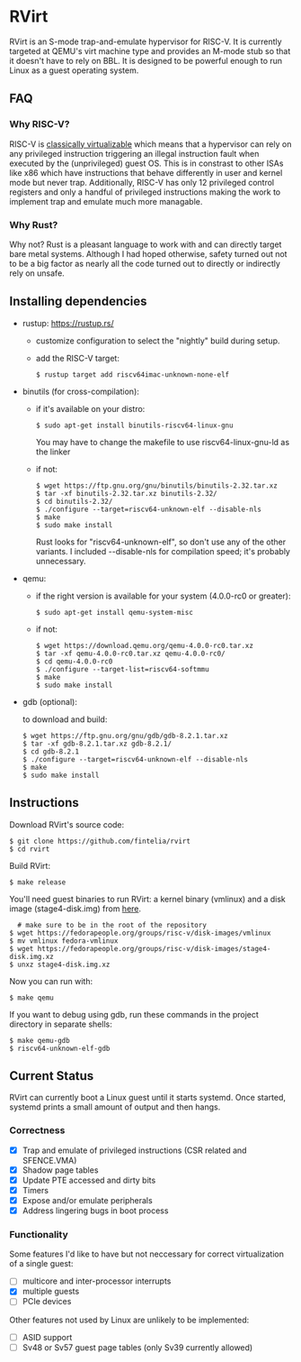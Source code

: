 # RVirt

RVirt is an S-mode trap-and-emulate hypervisor for RISC-V. It is currently targeted at QEMU's virt machine type and provides an M-mode stub so that it doesn't have to rely on BBL. It is designed to be powerful enough to run Linux as a guest operating system.

## FAQ

### Why RISC-V?

RISC-V is [classically virtualizable](https://en.wikipedia.org/wiki/Popek_and_Goldberg_virtualization_requirements) which means that a hypervisor can rely on any privileged instruction triggering an illegal instruction fault when executed by the (unprivileged) guest OS. This is in constrast to other ISAs like x86 which have instructions that behave differently in user and kernel mode but never trap. Additionally, RISC-V has only 12 privileged control registers and only a handful of privileged instructions making the work to implement trap and emulate much more managable.

### Why Rust?

Why not? Rust is a pleasant language to work with and can directly target bare metal systems. Although I had hoped otherwise, safety turned out not to be a big factor as nearly all the code turned out to directly or indirectly rely on unsafe.

## Installing dependencies

 - rustup: https://rustup.rs/
   - customize configuration to select the "nightly" build during setup.
   - add the RISC-V target:

         $ rustup target add riscv64imac-unknown-none-elf

 - binutils (for cross-compilation):
   - if it's available on your distro:

         $ sudo apt-get install binutils-riscv64-linux-gnu

      You may have to change the makefile to use riscv64-linux-gnu-ld as the linker
      
   - if not:

         $ wget https://ftp.gnu.org/gnu/binutils/binutils-2.32.tar.xz
         $ tar -xf binutils-2.32.tar.xz binutils-2.32/
         $ cd binutils-2.32/
         $ ./configure --target=riscv64-unknown-elf --disable-nls
         $ make
         $ sudo make install

     Rust looks for "riscv64-unknown-elf", so don't use any of the other variants.
     I included --disable-nls for compilation speed; it's probably unnecessary.

 - qemu:
   - if the right version is available for your system (4.0.0-rc0 or greater):

         $ sudo apt-get install qemu-system-misc

   - if not:

         $ wget https://download.qemu.org/qemu-4.0.0-rc0.tar.xz
         $ tar -xf qemu-4.0.0-rc0.tar.xz qemu-4.0.0-rc0/
         $ cd qemu-4.0.0-rc0
         $ ./configure --target-list=riscv64-softmmu
         $ make
         $ sudo make install

 - gdb (optional):

   to download and build:

       $ wget https://ftp.gnu.org/gnu/gdb/gdb-8.2.1.tar.xz
       $ tar -xf gdb-8.2.1.tar.xz gdb-8.2.1/
       $ cd gdb-8.2.1
       $ ./configure --target=riscv64-unknown-elf --disable-nls
       $ make
       $ sudo make install

## Instructions

Download RVirt's source code:

    $ git clone https://github.com/fintelia/rvirt
    $ cd rvirt

Build RVirt:

    $ make release

You'll need guest binaries to run RVirt: a kernel binary (vmlinux) and a disk image (stage4-disk.img) from [here](https://fedorapeople.org/groups/risc-v/disk-images/).

      # make sure to be in the root of the repository
    $ wget https://fedorapeople.org/groups/risc-v/disk-images/vmlinux
    $ mv vmlinux fedora-vmlinux
    $ wget https://fedorapeople.org/groups/risc-v/disk-images/stage4-disk.img.xz
    $ unxz stage4-disk.img.xz

Now you can run with:

    $ make qemu

If you want to debug using gdb, run these commands in the project directory in separate shells:

    $ make qemu-gdb
    $ riscv64-unknown-elf-gdb

## Current Status

RVirt can currently boot a Linux guest until it starts systemd. Once started, systemd prints a small amount of output and then hangs.

### Correctness

- [x] Trap and emulate of privileged instructions (CSR related and SFENCE.VMA)
- [x] Shadow page tables
- [x] Update PTE accessed and dirty bits
- [x] Timers
- [x] Expose and/or emulate peripherals
- [x] Address lingering bugs in boot process

### Functionality
Some features I'd like to have but not neccessary for correct virtualization of a single guest:

- [ ] multicore and inter-processor interrupts
- [x] multiple guests
- [ ] PCIe devices

Other features not used by Linux are unlikely to be implemented:
- [ ] ASID support
- [ ] Sv48 or Sv57 guest page tables (only Sv39 currently allowed)
